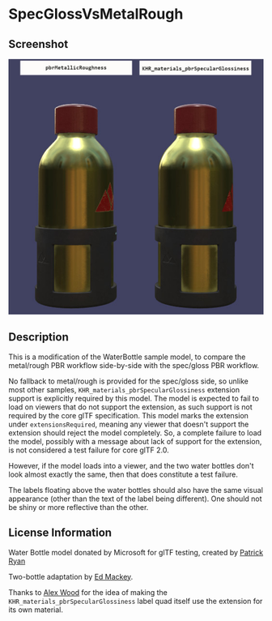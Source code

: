 # SpecGlossVsMetalRough
## Screenshot

![screenshot](screenshot/screenshot-large.jpg)

## Description

This is a modification of the WaterBottle sample model, to compare the metal/rough PBR workflow side-by-side with the spec/gloss PBR workflow.

No fallback to metal/rough is provided for the spec/gloss side, so unlike most other samples, `KHR_materials_pbrSpecularGlossiness` extension support is explicitly required by this model.  The model is expected to fail to load on viewers that do not support the extension, as such support is not required by the core glTF specification.  This model marks the extension under `extensionsRequired`, meaning any viewer that doesn't support the extension should reject the model completely.  So, a complete failure to load the model, possibly with a message about lack of support for the extension, is not considered a test failure for core glTF 2.0.

However, if the model loads into a viewer, and the two water bottles don't look almost exactly the same, then that does constitute a test failure.

The labels floating above the water bottles should also have the same visual appearance (other than the text of the label being different).  One should not be shiny or more reflective than the other.

## License Information

Water Bottle model donated by Microsoft for glTF testing, created by [Patrick Ryan](https://www.linkedin.com/in/patrickcryan)

Two-bottle adaptation by [Ed Mackey](https://twitter.com/emackey).

Thanks to [Alex Wood](https://github.com/abwood) for the idea of making the `KHR_materials_pbrSpecularGlossiness` label quad itself use the extension for its own material.
